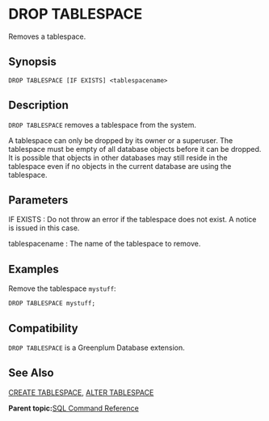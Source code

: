 # DROP TABLESPACE 

Removes a tablespace.

## Synopsis 

``` {#sql_command_synopsis}
DROP TABLESPACE [IF EXISTS] <tablespacename>
```

## Description 

`DROP TABLESPACE` removes a tablespace from the system.

A tablespace can only be dropped by its owner or a superuser. The tablespace must be empty of all database objects before it can be dropped. It is possible that objects in other databases may still reside in the tablespace even if no objects in the current database are using the tablespace.

## Parameters 

IF EXISTS
:   Do not throw an error if the tablespace does not exist. A notice is issued in this case.

tablespacename
:   The name of the tablespace to remove.

## Examples 

Remove the tablespace `mystuff`:

```
DROP TABLESPACE mystuff;
```

## Compatibility 

`DROP TABLESPACE` is a Greenplum Database extension.

## See Also 

[CREATE TABLESPACE](CREATE_TABLESPACE.html), [ALTER TABLESPACE](ALTER_TABLESPACE.html)

**Parent topic:**[SQL Command Reference](../sql_commands/sql_ref.html)

